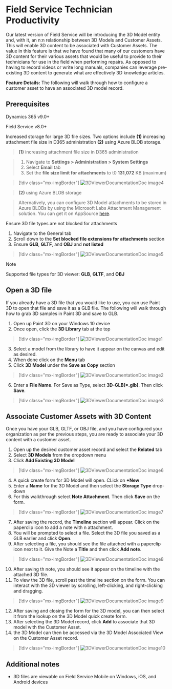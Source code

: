 # Field Service Technician Productivity

Our latest version of Field Service will be introducing the 3D Model entity and, with it, an n:n relationship between 3D Models and Customer Assets. This will enable 3D content to be associated with Customer Assets. The value in this feature is that we have found that many of our customers have 3D content for their various assets that would be useful to provide to their technicians for use in the field when performing repairs. As opposed to having to record videos or write long manuals, companies can leverage pre-existing 3D content to generate what are effectively 3D knowledge articles.


**Feature Details:** The following will walk through how to configure a customer asset to have an associated 3D model record.

## Prerequisites

Dynamics 365 v9.0+ 

Field Service v8.0+

Increased storage for large 3D file sizes. Two options include **(1)** increasing attachment file size in D365 administration **(2)** using Azure BLOB storage.

> **(1)** increasing attachment file size in D365 administration

> 1. Navigate to **Settings > Administration > System Settings**
> 2. Select **Email** tab
> 3. Set the **file size limit for attachments** to t0 **131,072** KB (maximum)

> [!div class="mx-imgBorder"]
> ![3DViewerDocumentationDoc image4](media/3DViewerDocumentationDoc-image4.png)

> **(2)** using Azure BLOB storage

> Alternatively, you can configure 3D Model attachments to be stored in Azure BLOBs by using the Microsoft Labs Attachment Management solution. You can get it on AppSource [here](https://appsource.microsoft.com/en-us/product/dynamics-365/microsoft_labs.96257e65-dbbe-43db-b775-77cf1609530c?tab=Overview). 

Ensure 3D file types are not blocked for attachments

1. Navigate to the General tab
2. Scroll down to the **Set blocked file extensions for attachments** section
3. Ensure **GLB**, **GLTF**, and **OBJ** and **not listed**

> [!div class="mx-imgBorder"]
> ![3DViewerDocumentationDoc image5](media/3DViewerDocumentationDoc-image5.png) 

> [!Note]
> Supported file types for 3D viewer: **GLB**, **GLTF**, and **OBJ**

## Open a 3D file

 If you already have a 3D file that you would like to use, you can use Paint 3D to open that file and save it as a GLB file. The following will walk through how to grab 3D samples in Paint 3D and save to GLB.

   1. Open up Paint 3D on your Windows 10 device
   2. Once open, click the **3D Library** tab at the top

> [!div class="mx-imgBorder"]
> ![3DViewerDocumentationDoc image1](media/3DViewerDocumentationDoc-image1.png) 


   3.  Select a model from the library to have it appear on the canvas and edit as desired.
   4.  When done click on the **Menu** tab
   5.  Click **3D Model** under the **Save as Copy** section

> [!div class="mx-imgBorder"]
> ![3DViewerDocumentationDoc image2](media/3DViewerDocumentationDoc-image2.png)  

   6. Enter a **File Name**. For Save as Type, select **3D-GLB(*.glb)**. Then click **Save**.
> [!div class="mx-imgBorder"]
> ![3DViewerDocumentationDoc image3](media/3DViewerDocumentationDoc-image3.png)  

 

## Associate Customer Assets with 3D Content

Once you have your GLB, GLTF, or OBJ file, and you have configured your organization as per the previous steps, you are ready to associate your 3D content with a customer asset.

1. Open up the desired customer asset record and select the **Related** tab
2. Select **3D Models** from the dropdown menu
3. Click **Add Existing 3D Model**

> [!div class="mx-imgBorder"]
> ![3DViewerDocumentationDoc image6](media/3DViewerDocumentationDoc-image6.png) 

4. A quick create form for 3D Model will open. CLick on **+New**
5. Enter a **Name** for the 3D Model and then select the **Storage Type** drop-down
6. For this walkthrough select **Note Attachment**. Then click **Save** on the form.


> [!div class="mx-imgBorder"]
> ![3DViewerDocumentationDoc image7](media/3DViewerDocumentationDoc-image7.png)

7. After saving the record, the **Timeline** section will appear. Click on the paperclip icon to add a note with n attachment.
8. You will be prompted to select a file. Select the 3D file you saved as a GLB earlier and click **Open**.
9. After selecting a file, you should see the file attached with a paperclip icon next to it. Give the Note a **Title** and then click **Add note**.


> [!div class="mx-imgBorder"]
> ![3DViewerDocumentationDoc image8](media/3DViewerDocumentationDoc-image8.png)  

10. After saving th note, you should see it appear on the timeline with the attached 3D file.
11. To view the 3D file, scroll past the timeline section on the form. You can interact with the 3D viewer by scrolling, left-clicking, and right-clicking and dragging. 

> [!div class="mx-imgBorder"]
> ![3DViewerDocumentationDoc image9](media/3DViewerDocumentationDoc-image9.png)  

12. After saving and closing the form for the 3D model, you can then select it from the lookup on the 3D Model quick create form. 
13. After selecting the 3D Model record, click **Add** to associate that 3D model with the Customer Asset.
14. the 3D Model can then be accessed via the 3D Model Associated View on the Customer Asset record.

> [!div class="mx-imgBorder"]
> ![3DViewerDocumentationDoc image10](media/3DViewerDocumentationDoc-image10.png)

## Additional notes
- 3D files are viewable on Field Service Mobile on Windows, iOS, and Android devices

